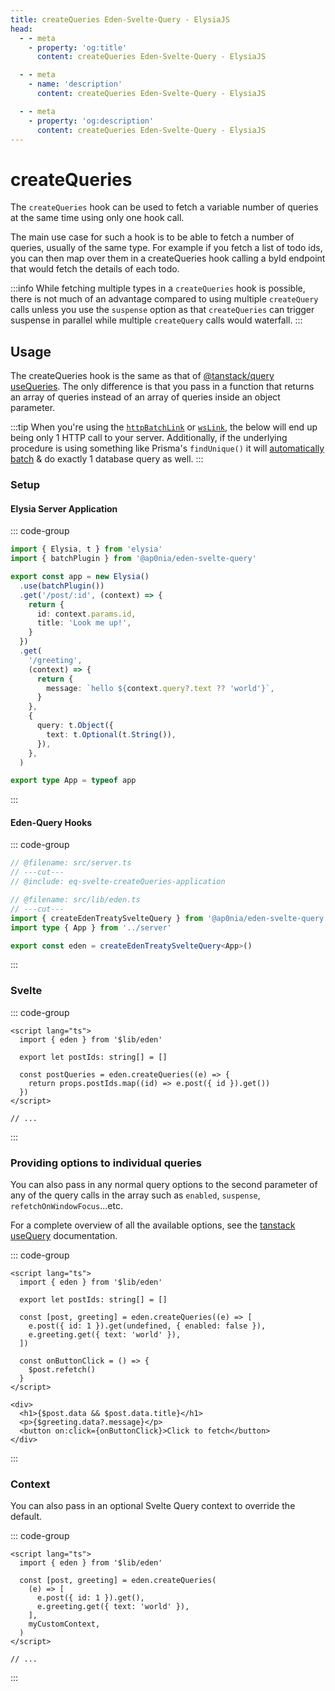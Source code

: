 ```yaml
---
title: createQueries Eden-Svelte-Query - ElysiaJS
head:
  - - meta
    - property: 'og:title'
      content: createQueries Eden-Svelte-Query - ElysiaJS

  - - meta
    - name: 'description'
      content: createQueries Eden-Svelte-Query - ElysiaJS

  - - meta
    - property: 'og:description'
      content: createQueries Eden-Svelte-Query - ElysiaJS
---
```


# createQueries

The `createQueries` hook can be used to fetch a variable number of queries at the same time using only one hook call.

The main use case for such a hook is to be able to fetch a number of queries,
usually of the same type. For example if you fetch a list of todo ids,
you can then map over them in a createQueries hook calling a byId endpoint that would fetch the details of each todo.

:::info
While fetching multiple types in a `createQueries` hook is possible,
there is not much of an advantage compared to using multiple `createQuery` calls
unless you use the `suspense` option as that `createQueries` can trigger suspense in parallel
while multiple `createQuery` calls would waterfall.
:::

## Usage

The createQueries hook is the same as that of
[@tanstack/query useQueries](https://tanstack.com/query/v5/docs/framework/react/reference/useQueries).
The only difference is that you pass in a function that returns an array of queries instead of an array of queries inside an object parameter.

:::tip
When you're using the [`httpBatchLink`](/docs/client/links/httpBatchLink) or [`wsLink`](/docs/client/links/wsLink),
the below will end up being only 1 HTTP call to your server.
Additionally, if the underlying procedure is using something like Prisma's `findUnique()` it will
[automatically batch](https://www.prisma.io/docs/guides/performance-and-optimization/query-optimization-performance#solving-n1-in-graphql-with-findunique-and-prismas-dataloader)
& do exactly 1 database query as well.
:::

### Setup

#### Elysia Server Application

::: code-group

```typescript twoslash include eq-svelte-createQueries-application [src/server.ts]
import { Elysia, t } from 'elysia'
import { batchPlugin } from '@ap0nia/eden-svelte-query'

export const app = new Elysia()
  .use(batchPlugin())
  .get('/post/:id', (context) => {
    return {
      id: context.params.id,
      title: 'Look me up!',
    }
  })
  .get(
    '/greeting',
    (context) => {
      return {
        message: `hello ${context.query?.text ?? 'world'}`,
      }
    },
    {
      query: t.Object({
        text: t.Optional(t.String()),
      }),
    },
  )

export type App = typeof app
```

:::

#### Eden-Query Hooks

::: code-group

```typescript twoslash [src/lib/eden.ts]
// @filename: src/server.ts
// ---cut---
// @include: eq-svelte-createQueries-application

// @filename: src/lib/eden.ts
// ---cut---
import { createEdenTreatySvelteQuery } from '@ap0nia/eden-svelte-query'
import type { App } from '../server'

export const eden = createEdenTreatySvelteQuery<App>()
```

:::

### Svelte

::: code-group

```svelte [src/routes/+page.svelte]
<script lang="ts">
  import { eden } from '$lib/eden'

  export let postIds: string[] = []

  const postQueries = eden.createQueries((e) => {
    return props.postIds.map((id) => e.post({ id }).get())
  })
</script>

// ...
```

:::

### Providing options to individual queries

You can also pass in any normal query options to the second parameter of any of the query calls in the array such as
`enabled`, `suspense`, `refetchOnWindowFocus`...etc.

For a complete overview of all the available options,
see the [tanstack useQuery](https://tanstack.com/query/v5/docs/framework/react/reference/useQuery) documentation.

::: code-group

```svelte [src/routes/+page.svelte]
<script lang="ts">
  import { eden } from '$lib/eden'

  export let postIds: string[] = []

  const [post, greeting] = eden.createQueries((e) => [
    e.post({ id: 1 }).get(undefined, { enabled: false }),
    e.greeting.get({ text: 'world' }),
  ])

  const onButtonClick = () => {
    $post.refetch()
  }
</script>

<div>
  <h1>{$post.data && $post.data.title}</h1>
  <p>{$greeting.data?.message}</p>
  <button on:click={onButtonClick}>Click to fetch</button>
</div>
```

:::

### Context

You can also pass in an optional Svelte Query context to override the default.

::: code-group

```svelte [src/routes/+page.svelte]
<script lang="ts">
  import { eden } from '$lib/eden'

  const [post, greeting] = eden.createQueries(
    (e) => [
      e.post({ id: 1 }).get(),
      e.greeting.get({ text: 'world' }),
    ],
    myCustomContext,
  )
</script>

// ...
```

:::
